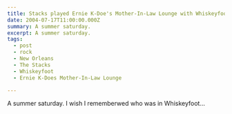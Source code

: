 ```yaml
---
title: Stacks played Ernie K-Doe's Mother-In-Law Lounge with Whiskeyfoot.
date: 2004-07-17T11:00:00.000Z
summary: A summer saturday.
excerpt: A summer saturday.
tags:
  - post 
  - rock
  - New Orleans
  - The Stacks
  - Whiskeyfoot
  - Ernie K-Does Mother-In-Law Lounge

---
```


A summer saturday. I wish I rememberwed who was in Whiskeyfoot...